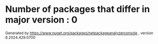 
# Number of packages that differ in major version : 0

<small>Generated  by https://www.nuget.org/packages/netpackageanalyzerconsole , version 8.2024.429.0700</small>
